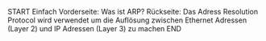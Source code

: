 START
Einfach
Vorderseite: Was ist ARP?
Rückseite: Das Adress Resolution Protocol wird verwendet um die Auflösung zwischen Ethernet Adressen (Layer 2) und IP Adressen (Layer 3) zu machen
END
